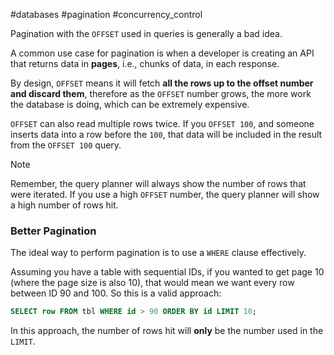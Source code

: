 #databases #pagination #concurrency_control

Pagination with the `OFFSET` used in queries is generally a bad idea.

A common use case for pagination is when a developer is creating an API that returns data in **pages**, i.e., chunks of data, in each response.

By design, `OFFSET` means it will fetch **all the rows up to the offset number and discard them**, therefore as the `OFFSET` number grows, the more work the database is doing, which can be extremely expensive.

`OFFSET` can also read multiple rows twice. If you `OFFSET 100`, and someone inserts data into a row before the `100`, that data will be included in the result from the `OFFSET 100` query.

> [!NOTE] 
> Remember, the query planner will always show the number of rows that were iterated. If you use a high `OFFSET` number, the query planner will show a high number of rows hit.

### Better Pagination

The ideal way to perform pagination is to use a `WHERE` clause effectively.

Assuming you have a table with sequential IDs, if you wanted to get page 10 (where the page size is also 10), that would mean we want every row between ID 90 and 100. So this is a valid approach:

```sql
SELECT row FROM tbl WHERE id > 90 ORDER BY id LIMIT 10;
```

In this approach, the number of rows hit will **only** be the number used in the `LIMIT`.